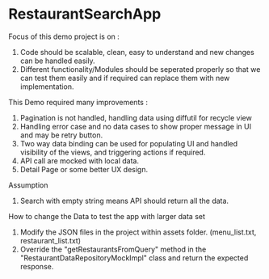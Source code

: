 # RestaurantSearchApp

Focus of this demo project is on :
1. Code should be scalable, clean, easy to understand
and new changes can be handled easily.
2. Different functionality/Modules should be seperated properly so
that we can test them easily and if required can replace them with
new implementation.

This Demo required many improvements :

1. Pagination is not handled, handling data using diffutil for recycle view
2. Handling error case and no data cases to show proper message in
UI and may be retry button.
3. Two way data binding can be used for populating UI
and handled visibility of the views, and triggering actions
if required.
4. API call are mocked with local data.
5. Detail Page or some better UX design.

Assumption 
1. Search with empty string means API should return all the data.

How to change the Data to test the app with larger data set

1. Modify the JSON files in the project within assets folder. (menu_list.txt, restaurant_list.txt)
2. Override the "getRestaurantsFromQuery" method in the "RestaurantDataRepositoryMockImpl" class and return the expected response.

